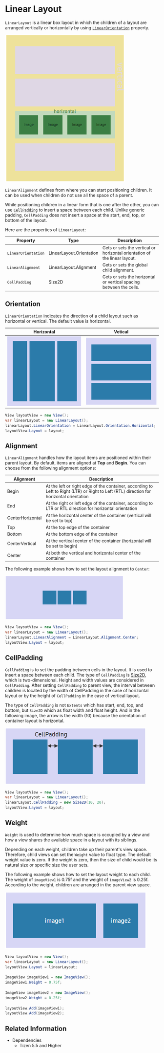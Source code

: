 # Linear Layout

`LinearLayout` is a linear box layout in which the children of a layout are arranged vertically or horizontally by using [`LinearOrientation`](#orientation) property.

![LinearLayout](./media/linearTotal.png)

`LinearAlignment` defines from where you can start positioning children. It can be used when children do not use all the space of a parent.

While positioning children in a linear form that is one after the other, you can use [`CellPadding`](#cellPadding) to insert a space between each child. Unlike generic padding, `CellPadding` does not insert a space at the start, end, top, or bottom of the layout.

Here are the properties of `LinearLayout`:

| Property               | Type            | Description  |
| -----------------------| --------------- | ------------ |
| `LinearOrientation`    | LinearLayout.Orientation | Gets or sets the vertical or horizontal orientation of the linear layout. |
| `LinearAlignment`      | LinearLayout.Alignment  | Gets or sets the global child alignment. |
| `CellPadding`          | Size2D      | Gets or sets the horizontal or vertical spacing between the cells. |


<a name="orientation"></a>
## Orientation

`LinearOrientation` indicates the direction of a child layout such as horizontal or vertical. The default value is horizontal.

| Horizontal | Vetical |
| -----------------------| --------------- |
| ![Horizontal](./media/horizontalLayout.png) | ![Vertical](./media/verticalLayout.png)  |

```csharp
View layoutView = new View();
var linearLayout = new LinearLayout();
linearLayout.LinearOrientation = LinearLayout.Orientation.Horizontal;
layoutView.Layout = layout;
```

<a name="alignment"></a>
## Alignment

`LinearAlignment` handles how the layout items are positioned within their parent layout. By default, items are aligned at **Top** and **Begin**.
You can choose from the following alignment options:

| Alignment  | Description        |
| ---------- | ------------------ |
| Begin      | At the left or right edge of the container, according to Left to Right (LTR) or Right to Left (RTL) direction for horizontal orientation |
| End        | At the right or left edge of the container, according to LTR or RTL direction for horizontal orientation |
| CenterHorizontal | At the horizontal center of the container (vertical will be set to top) |
| Top        | At the top edge of the container |
| Bottom     | At the bottom edge of the container |
| CenterVertical | At the vertical center of the container (horizontal will be set to begin) |
| Center    | At both the vertical and horizontal center of the container |

The following example shows how to set the layout alignment to `Center`:

![LinearAlignment](./media/linearAlignment.png)

```csharp
View layoutView = new View();
var linearLayout = new LinearLayout();
linearLayout.LinearAlignment = LinearLayout.Alignment.Center;
layoutView.Layout = layout;
```

<a name="cellPadding"></a>
## CellPadding

`CellPadding` is to set the padding between cells in the layout. It is used to insert a space between each child.
The type of `CellPadding` is [Size2D](/application/dotnet/api/TizenFX/latest/api/Tizen.NUI.Size2D.html), which is two-dimensional. Height and width values are considered in `CellPadding`.
After setting `CellPadding` to parent view, the interval between children is located by the width of CellPadding in the case of horizontal layout or by the height of `CellPadding` in the case of vertical layout.

The type of `CellPadding` is not `Extents` which has start, end, top, and bottom, but `Size2D` which as float width and float height. And in the following image, the arrow is the width (10) because the orientation of container layout is horizontal.

![CellPadding](./media/cellPadding.png)

```csharp
View layoutView = new View();
var linearLayout = new LinearLayout();
linearLayout.CellPadding = new Size2D(10, 20);
layoutView.Layout = layout;
```

<a name="weight"></a>
## Weight

`Weight` is used to determine how much space is occupied by a view and how a view shares the available space in a layout with its siblings.

Depending on each weight, children take up their parent's view space. Therefore, child views can set the `Weight` value to float type. The default weight value is zero. If the weight is zero, then the size of child would be its natural size or specific size the user sets.

The following example shows how to set the layout weight to each child. The weight of `imageView1` is 0.75f and the weight of `imageView2` is 0.25f. According to the weight, children are arranged in the parent view space.

![Weight](./media/weight.png)

```csharp
View layoutView = new View();
var linearLayout = new LinearLayout();
layoutView.Layout = linearLayout;

ImageView imageView1 = new ImageView();
imageView1.Weight = 0.75f;

ImageView imageView2 = new ImageView();
imageView2.Weight = 0.25f;

layoutView.Add(imageView1);
layoutView.Add(imageView2);
```


## Related Information

- Dependencies
  -  Tizen 5.5 and Higher
